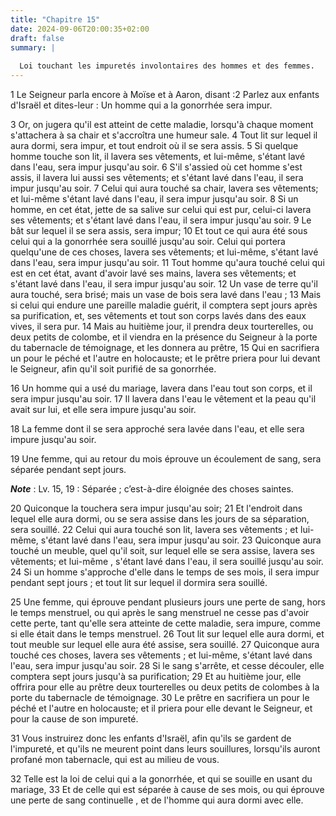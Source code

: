 ```yaml
---
title: "Chapitre 15"
date: 2024-09-06T20:00:35+02:00
draft: false
summary: |
  
  Loi touchant les impuretés involontaires des hommes et des femmes.
---
```



1 Le Seigneur parla encore à Moïse et à Aaron, disant :2 Parlez aux enfants d'Israël et dites-leur : Un homme qui a la gonorrhée sera impur.


3 Or, on jugera qu'il est atteint de cette maladie, lorsqu'à chaque moment s'attachera à sa chair et s'accroîtra une humeur sale. 4 Tout lit sur lequel il aura dormi, sera impur, et tout endroit où il se sera assis. 5 Si quelque homme touche son lit, il lavera ses vêtements, et lui-même, s'étant lavé dans l'eau, sera impur jusqu'au soir. 6 S'il s'assied où cet homme s'est assis, il lavera lui aussi ses vêtements; et s'étant lavé dans l'eau, il sera impur jusqu'au soir. 7 Celui qui aura touché sa chair, lavera ses vêtements; et lui-même s'étant lavé dans l'eau, il sera impur jusqu'au soir. 8 Si un homme, en cet état, jette de sa salive sur celui qui est pur, celui-ci lavera ses vêtements; et s'étant lavé dans l'eau, il sera impur jusqu'au soir. 9 Le bât sur lequel il se sera assis, sera impur; 10 Et tout ce qui aura été sous celui qui a la gonorrhée sera souillé jusqu'au soir. Celui qui portera quelqu'une de ces choses, lavera ses vêtements; et lui-même, s'étant lavé dans l'eau, sera impur jusqu'au soir. 11 Tout
homme qu'aura touché celui qui est en cet état, avant d'avoir lavé ses mains, lavera ses vêtements; et s'étant lavé dans l'eau, il sera impur jusqu'au soir. 12 Un vase de terre qu'il aura touché, sera brisé; mais un vase de bois sera lavé dans l'eau ; 13 Mais si celui qui endure une pareille maladie guérit, il comptera sept jours après sa purification, et, ses vêtements et tout son corps lavés dans des eaux vives, il sera pur. 14 Mais au huitième jour, il prendra deux tourterelles, ou deux petits de colombe, et il viendra en la présence du Seigneur à la porte du tabernacle de témoignage, et les donnera au prêtre, 15 Qui en sacrifiera un pour le péché et l'autre en holocauste; et le prêtre priera pour lui devant le Seigneur, afin qu'il soit purifié de sa gonorrhée.


16 Un homme qui a usé du mariage, lavera dans l'eau tout son corps, et il sera impur jusqu'au soir. 17 Il lavera dans l'eau le vêtement et la peau qu'il avait sur lui, et elle sera impure jusqu'au soir.


18 La femme dont il se sera approché sera lavée dans l'eau, et elle sera impure jusqu'au soir.


19 Une femme, qui au retour du mois éprouve un écoulement de sang, sera séparée pendant sept jours.

***Note*** :  Lv. 15, 19 : Séparée ; c’est-à-dire éloignée des choses saintes.

20 Quiconque la touchera sera impur jusqu'au soir; 21 Et l'endroit dans lequel elle aura dormi, ou se sera assise dans les jours de sa séparation, sera souillé. 22 Celui qui aura touché son lit, lavera ses vêtements ; et lui-même, s'étant lavé dans l'eau, sera impur jusqu'au soir. 23 Quiconque aura touché un meuble, quel qu'il soit, sur lequel elle se sera assise, lavera ses vêtements; et lui-même , s'étant lavé dans l'eau, il sera souillé jusqu'au soir. 24 Si un homme s'approche d'elle dans le temps de ses mois, il sera impur pendant sept jours ; et tout lit sur lequel il dormira sera souillé.


25 Une femme, qui éprouve pendant plusieurs jours une perte de sang, hors le temps menstruel, ou qui après le sang menstruel ne cesse pas d'avoir cette perte, tant qu'elle sera atteinte de cette maladie, sera impure, comme si elle était dans le temps menstruel. 26 Tout lit sur lequel elle aura dormi, et tout meuble sur lequel elle aura été assise, sera souillé. 27 Quiconque aura touché ces choses, lavera ses vêtements ; et lui-même, s'étant lavé dans l'eau, sera impur jusqu'au soir. 28 Si le sang s'arrête, et cesse découler, elle comptera sept jours jusqu'à sa purification; 29 Et au huitième jour, elle offrira pour elle au prêtre deux tourterelles ou deux petits de colombes à la porte du tabernacle de témoignage. 30 Le prêtre en sacrifiera un pour le péché et l'autre en holocauste; et il priera pour elle devant le Seigneur, et pour la cause de son impureté.


31 Vous instruirez donc les enfants d'Israël, afin qu'ils se gardent de l'impureté, et qu'ils ne meurent point dans leurs souillures, lorsqu'ils auront profané mon tabernacle, qui est au milieu de vous.


32 Telle est la loi de celui qui a la gonorrhée, et qui se souille en usant du mariage, 33 Et de celle qui est séparée à cause de ses mois, ou qui éprouve une perte de sang continuelle , et de l'homme qui aura dormi avec elle.

